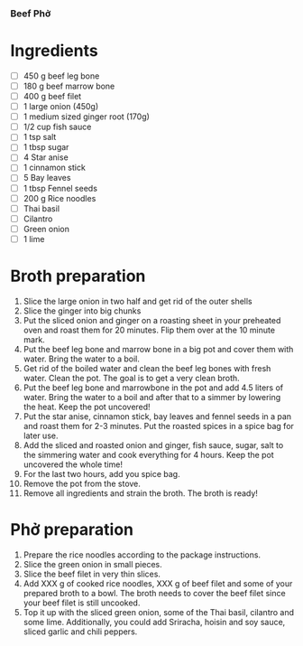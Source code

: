 ### Beef Phở
# Ingredients
- [ ] 450 g beef leg bone
- [ ] 180 g beef marrow bone
- [ ] 400 g beef filet
- [ ] 1 large onion (450g)
- [ ] 1 medium sized ginger root (170g)
- [ ] 1/2 cup fish sauce
- [ ] 1 tsp salt
- [ ] 1 tbsp sugar
- [ ] 4 Star anise
- [ ] 1 cinnamon stick
- [ ] 5 Bay leaves
- [ ] 1 tbsp Fennel seeds
- [ ] 200 g Rice noodles
- [ ] Thai basil
- [ ] Cilantro
- [ ] Green onion
- [ ] 1 lime
# Broth preparation
1. Slice the large onion in two half and get rid of the outer shells
2. Slice the ginger into big chunks
3. Put the sliced onion and ginger on a roasting sheet in your preheated oven and roast them for 20 minutes. Flip them over at the 10 minute mark.
4. Put the beef leg bone and marrow bone in a big pot and cover them with water. Bring the water to a boil. 
5. Get rid of the boiled water and clean the beef leg bones with fresh water. Clean the pot. The goal is to get a very clean broth.
6. Put the beef leg bone and marrowbone in the pot and add 4.5 liters of water. Bring the water to a boil and after that to a simmer by lowering the heat. Keep the pot uncovered!
7. Put the star anise, cinnamon stick, bay leaves and fennel seeds in a pan and roast them for 2-3 minutes. Put the roasted spices in a spice bag for later use.
8. Add the sliced and roasted onion and ginger, fish sauce, sugar, salt to the simmering water and cook everything for 4 hours. Keep the pot uncovered the whole time!
9. For the last two hours, add you spice bag.
10. Remove the pot from the stove.
11. Remove all ingredients and strain the broth. The broth is ready!
# Phở preparation
1. Prepare the rice noodles according to the package instructions.
2. Slice the green onion in small pieces.
3. Slice the beef filet in very thin slices.
4. Add XXX g of cooked rice noodles, XXX g of beef filet and some of your prepared broth to a bowl. The broth needs to cover the beef filet since your beef filet is still uncooked.
5. Top it up with the sliced green onion, some of the Thai basil, cilantro and some lime. Additionally, you could add Sriracha, hoisin and soy sauce, sliced garlic and chili peppers.


